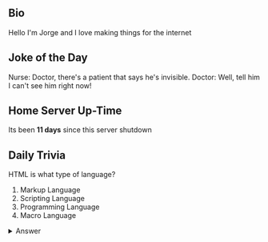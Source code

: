 ## Bio

Hello I'm Jorge and I love making things for the internet

## Joke of the Day

Nurse: Doctor, there's a patient that says he's invisible. Doctor: Well, tell him I can't see him right now!

## Home Server Up-Time

Its been **11 days** since this server shutdown


## Daily Trivia

HTML is what type of language?
 1. Markup Language
 2. Scripting Language
 3. Programming Language
 4. Macro Language

<details>
  <summary>Answer</summary>
  Markup Language
</details>
